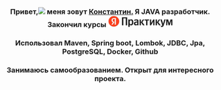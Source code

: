 <h3 align="center">Привет,<img src="https://github.com/blackcater/blackcater/raw/main/images/Hi.gif" height="20"/> меня зовут <a href="https://t.me/ya_konstant" target="_blank">Константин.</a> 
Я JAVA разработчик.
Закончил курсы 
  <a href="https://practicum.yandex.ru/java-developer/?from=catalog" target="_blank">
  <img src="https://github.com/Konstakox/Konstakox/blob/main/yaPracticum_.jfif" height="26"/></a></h3>
<h3 align="center">Использовал Maven, Spring boot, Lombok, JDBC, Jpa, PostgreSQL, Docker, Github</h3>
<h3 align="center">Занимаюсь самообразованием. Открыт для интересного проекта.</h3>

<!--
[![KnlnKS's LeetCode stats](https://leetcode-stats-six.vercel.app/?username=Konstakox)](https://github.com/Konstakox/leetcode-stats)


[![codewars](https://www.codewars.com/users/username/badges/micro)](https://www.codewars.com/users/username)
[![KnlnKS's LeetCode stats](https://leetcode-stats-six.vercel.app/api?username=KnlnKS)](https://github.com/KnlnKS/leetcode-stats)
## Hi there 👋

**Konstakox/Konstakox** is a ✨ _special_ ✨ repository because its `README.md` (this file) appears on your GitHub profile.

Here are some ideas to get you started:

- 🔭 I’m currently working on ...
- 🌱 I’m currently learning ...
- 👯 I’m looking to collaborate on ...
- 🤔 I’m looking for help with ...
- 💬 Ask me about ...
- 📫 How to reach me: ...
- 😄 Pronouns: ...
- ⚡ Fun fact: ...
-->
